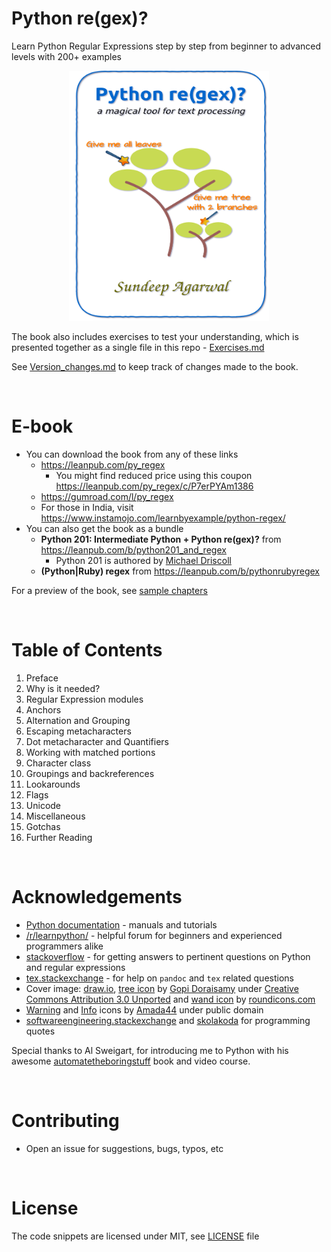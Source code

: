 # Python re(gex)?

Learn Python Regular Expressions step by step from beginner to advanced levels with 200+ examples

<p align="center">
    <img src="./images/Python_regex_v1p3.png" width="320px" height="400px" />
</p>

The book also includes exercises to test your understanding, which is presented together
as a single file in this repo - [Exercises.md](./exercises/Exercises.md)

See [Version_changes.md](./Version_changes.md) to keep track of changes made to the book.

<br>

# E-book

* You can download the book from any of these links
    * https://leanpub.com/py_regex
        * You might find reduced price using this coupon https://leanpub.com/py_regex/c/P7erPYAm1386
    * https://gumroad.com/l/py_regex
    * For those in India, visit https://www.instamojo.com/learnbyexample/python-regex/
* You can also get the book as a bundle
    * **Python 201: Intermediate Python + Python re(gex)?** from https://leanpub.com/b/python201_and_regex
        * Python 201 is authored by [Michael Driscoll](https://www.blog.pythonlibrary.org/)
    * **(Python|Ruby) regex** from https://leanpub.com/b/pythonrubyregex

For a preview of the book, see [sample chapters](./sample_chapters/Python_Regex_sample.pdf)

<br>

# Table of Contents

1. Preface
2. Why is it needed?
3. Regular Expression modules
4. Anchors
5. Alternation and Grouping
6. Escaping metacharacters
7. Dot metacharacter and Quantifiers
8. Working with matched portions
9. Character class
10. Groupings and backreferences
11. Lookarounds
12. Flags
13. Unicode
14. Miscellaneous
15. Gotchas
16. Further Reading

<br>

# Acknowledgements

* [Python documentation](https://docs.python.org/3/) - manuals and tutorials
* [/r/learnpython/](https://www.reddit.com/r/learnpython/) - helpful forum for beginners and experienced programmers alike
* [stackoverflow](https://stackoverflow.com/) - for getting answers to pertinent questions on Python and regular expressions
* [tex.stackexchange](https://tex.stackexchange.com/) - for help on `pandoc` and `tex` related questions
* Cover image: [draw.io](https://about.draw.io/), [tree icon](https://www.iconfinder.com/icons/3199231/ellipse_green_nature_tree_icon) by [Gopi Doraisamy](https://www.iconfinder.com/gopidoraisamy) under [Creative Commons Attribution 3.0 Unported](https://creativecommons.org/licenses/by/3.0/) and [wand icon](https://www.iconfinder.com/icons/1679640/design_magic_magician_tool_wand_icon) by [roundicons.com](https://www.iconfinder.com/roundicons)
* [Warning](https://commons.wikimedia.org/wiki/File:Warning_icon.svg) and [Info](https://commons.wikimedia.org/wiki/File:Info_icon_002.svg) icons by [Amada44](https://commons.wikimedia.org/wiki/User:Amada44) under public domain
* [softwareengineering.stackexchange](https://softwareengineering.stackexchange.com/questions/39/whats-your-favourite-quote-about-programming) and [skolakoda](https://skolakoda.org/programming-quotes) for programming quotes

Special thanks to Al Sweigart, for introducing me to Python with his awesome
[automatetheboringstuff](https://automatetheboringstuff.com/) book and video course.


<br>

# Contributing

* Open an issue for suggestions, bugs, typos, etc

<br>

# License

The code snippets are licensed under MIT, see [LICENSE](./LICENSE) file

